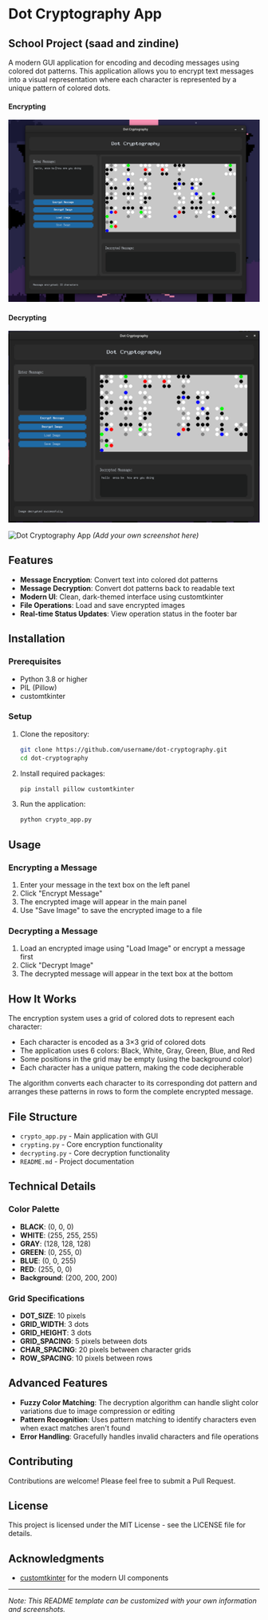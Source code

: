 # Dot Cryptography App

## School Project (saad and zindine)

A modern GUI application for encoding and decoding messages using colored dot patterns. This application allows you to encrypt text messages into a visual representation where each character is represented by a unique pattern of colored dots.


#### Encrypting
![encrypt](images/crypt_image.png)


#### Decrypting
![decrypt](images/decrypt_image.png)

![Dot Cryptography App](https://github.com/username/dot-cryptography/assets/screenshot.png) *(Add your own screenshot here)*

## Features

- **Message Encryption**: Convert text into colored dot patterns
- **Message Decryption**: Convert dot patterns back to readable text
- **Modern UI**: Clean, dark-themed interface using customtkinter
- **File Operations**: Load and save encrypted images
- **Real-time Status Updates**: View operation status in the footer bar

## Installation

### Prerequisites

- Python 3.8 or higher
- PIL (Pillow)
- customtkinter

### Setup

1. Clone the repository:
   ```bash
   git clone https://github.com/username/dot-cryptography.git
   cd dot-cryptography
   ```

2. Install required packages:
   ```bash
   pip install pillow customtkinter
   ```

3. Run the application:
   ```bash
   python crypto_app.py
   ```

## Usage

### Encrypting a Message

1. Enter your message in the text box on the left panel
2. Click "Encrypt Message"
3. The encrypted image will appear in the main panel
4. Use "Save Image" to save the encrypted image to a file

### Decrypting a Message

1. Load an encrypted image using "Load Image" or encrypt a message first
2. Click "Decrypt Image"
3. The decrypted message will appear in the text box at the bottom

## How It Works

The encryption system uses a grid of colored dots to represent each character:

- Each character is encoded as a 3×3 grid of colored dots
- The application uses 6 colors: Black, White, Gray, Green, Blue, and Red
- Some positions in the grid may be empty (using the background color)
- Each character has a unique pattern, making the code decipherable

The algorithm converts each character to its corresponding dot pattern and arranges these patterns in rows to form the complete encrypted message.

## File Structure

- `crypto_app.py` - Main application with GUI
- `crypting.py` - Core encryption functionality
- `decrypting.py` - Core decryption functionality
- `README.md` - Project documentation

## Technical Details

### Color Palette

- **BLACK**: (0, 0, 0)
- **WHITE**: (255, 255, 255)
- **GRAY**: (128, 128, 128)
- **GREEN**: (0, 255, 0)
- **BLUE**: (0, 0, 255)
- **RED**: (255, 0, 0)
- **Background**: (200, 200, 200)

### Grid Specifications

- **DOT_SIZE**: 10 pixels
- **GRID_WIDTH**: 3 dots
- **GRID_HEIGHT**: 3 dots
- **GRID_SPACING**: 5 pixels between dots
- **CHAR_SPACING**: 20 pixels between character grids
- **ROW_SPACING**: 10 pixels between rows

## Advanced Features

- **Fuzzy Color Matching**: The decryption algorithm can handle slight color variations due to image compression or editing
- **Pattern Recognition**: Uses pattern matching to identify characters even when exact matches aren't found
- **Error Handling**: Gracefully handles invalid characters and file operations

## Contributing

Contributions are welcome! Please feel free to submit a Pull Request.

## License

This project is licensed under the MIT License - see the LICENSE file for details.

## Acknowledgments

- [customtkinter](https://github.com/TomSchimansky/CustomTkinter) for the modern UI components

---

*Note: This README template can be customized with your own information and screenshots.*
